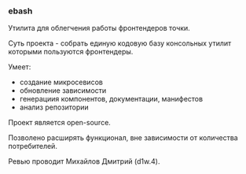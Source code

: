 ### ebash

Утилита для облегчения работы фронтендеров точки.

Суть проекта - собрать единую кодовую базу консольных утилит которыми пользуются фронтендеры.

Умеет:
- создание микросевисов 
- обновление зависимости 
- генерациия компонентов, документации, манифестов
- анализ репозитории 


Проект является open-source.

Позволено расширять функционал, вне зависимости от количества потребителей.
 
Ревью проводит Михайлов Дмитрий (d1w.4).
